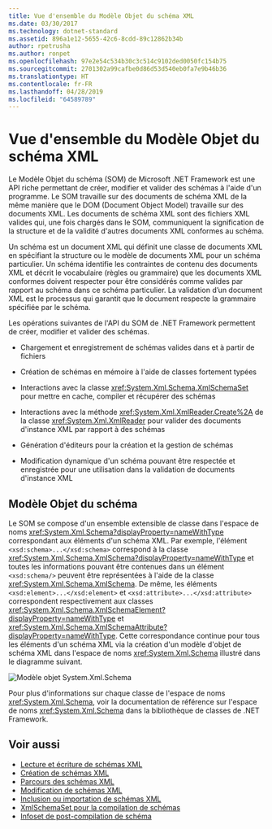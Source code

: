 ```yaml
---
title: Vue d'ensemble du Modèle Objet du schéma XML
ms.date: 03/30/2017
ms.technology: dotnet-standard
ms.assetid: 896a1e12-5655-42c6-8cdd-89c12862b34b
author: rpetrusha
ms.author: ronpet
ms.openlocfilehash: 97e2e54c534b30c3c514c9102ded0050fc154b75
ms.sourcegitcommit: 2701302a99cafbe0d86d53d540eb0fa7e9b46b36
ms.translationtype: HT
ms.contentlocale: fr-FR
ms.lasthandoff: 04/28/2019
ms.locfileid: "64589789"
---
```

# <a name="xml-schema-object-model-overview"></a>Vue d'ensemble du Modèle Objet du schéma XML
Le Modèle Objet du schéma (SOM) de Microsoft .NET Framework est une API riche permettant de créer, modifier et valider des schémas à l'aide d'un programme. Le SOM travaille sur des documents de schéma XML de la même manière que le DOM (Document Object Model) travaille sur des documents XML. Les documents de schéma XML sont des fichiers XML valides qui, une fois chargés dans le SOM, communiquent la signification de la structure et de la validité d'autres documents XML conformes au schéma.  
  
 Un schéma est un document XML qui définit une classe de documents XML en spécifiant la structure ou le modèle de documents XML pour un schéma particulier. Un schéma identifie les contraintes de contenu des documents XML et décrit le vocabulaire (règles ou grammaire) que les documents XML conformes doivent respecter pour être considérés comme valides par rapport au schéma dans ce schéma particulier. La validation d’un document XML est le processus qui garantit que le document respecte la grammaire spécifiée par le schéma.  
  
 Les opérations suivantes de l'API du SOM de .NET Framework permettent de créer, modifier et valider des schémas.  
  
- Chargement et enregistrement de schémas valides dans et à partir de fichiers  
  
- Création de schémas en mémoire à l'aide de classes fortement typées  
  
- Interactions avec la classe <xref:System.Xml.Schema.XmlSchemaSet> pour mettre en cache, compiler et récupérer des schémas  
  
- Interactions avec la méthode <xref:System.Xml.XmlReader.Create%2A> de la classe <xref:System.Xml.XmlReader> pour valider des documents d'instance XML par rapport à des schémas  
  
- Génération d'éditeurs pour la création et la gestion de schémas  
  
- Modification dynamique d'un schéma pouvant être respectée et enregistrée pour une utilisation dans la validation de documents d'instance XML  
  
## <a name="the-schema-object-model"></a>Modèle Objet du schéma  
 Le SOM se compose d'un ensemble extensible de classe dans l'espace de noms <xref:System.Xml.Schema?displayProperty=nameWithType> correspondant aux éléments d'un schéma XML. Par exemple, l'élément `<xsd:schema>...</xsd:schema>` correspond à la classe <xref:System.Xml.Schema.XmlSchema?displayProperty=nameWithType> et toutes les informations pouvant être contenues dans un élément `<xsd:schema/>` peuvent être représentées à l'aide de la classe <xref:System.Xml.Schema.XmlSchema>. De même, les éléments `<xsd:element>...</xsd:element>` et `<xsd:attribute>...</xsd:attribute>` correspondent respectivement aux classes <xref:System.Xml.Schema.XmlSchemaElement?displayProperty=nameWithType> et <xref:System.Xml.Schema.XmlSchemaAttribute?displayProperty=nameWithType>. Cette correspondance continue pour tous les éléments d'un schéma XML via la création d'un modèle d'objet de schéma XML dans l'espace de noms <xref:System.Xml.Schema> illustré dans le diagramme suivant.  
  
 ![Modèle objet System.Xml.Schema](./media/xml-schema-object-model-overview/xml-schema-object-model.gif)  
  
 Pour plus d'informations sur chaque classe de l'espace de noms <xref:System.Xml.Schema>, voir la documentation de référence sur l'espace de noms <xref:System.Xml.Schema> dans la bibliothèque de classes de .NET Framework.  
  
## <a name="see-also"></a>Voir aussi

- [Lecture et écriture de schémas XML](../../../../docs/standard/data/xml/reading-and-writing-xml-schemas.md)
- [Création de schémas XML](../../../../docs/standard/data/xml/building-xml-schemas.md)
- [Parcours des schémas XML](../../../../docs/standard/data/xml/traversing-xml-schemas.md)
- [Modification de schémas XML](../../../../docs/standard/data/xml/editing-xml-schemas.md)
- [Inclusion ou importation de schémas XML](../../../../docs/standard/data/xml/including-or-importing-xml-schemas.md)
- [XmlSchemaSet pour la compilation de schémas](../../../../docs/standard/data/xml/xmlschemaset-for-schema-compilation.md)
- [Infoset de post-compilation de schéma](../../../../docs/standard/data/xml/post-schema-compilation-infoset.md)
